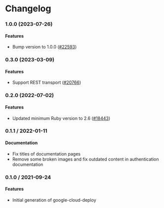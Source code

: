 # Changelog

### 1.0.0 (2023-07-26)

#### Features

* Bump version to 1.0.0 ([#22593](https://github.com/googleapis/google-cloud-ruby/issues/22593)) 

### 0.3.0 (2023-03-09)

#### Features

* Support REST transport ([#20766](https://github.com/googleapis/google-cloud-ruby/issues/20766)) 

### 0.2.0 (2022-07-02)

#### Features

* Updated minimum Ruby version to 2.6 ([#18443](https://github.com/googleapis/google-cloud-ruby/issues/18443)) 

### 0.1.1 / 2022-01-11

#### Documentation

* Fix titles of documentation pages
* Remove some broken images and fix outdated content in authentication documentation

### 0.1.0 / 2021-09-24

#### Features

* Initial generation of google-cloud-deploy
